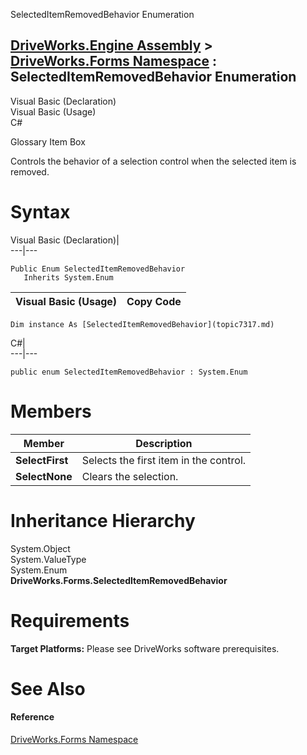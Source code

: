 SelectedItemRemovedBehavior Enumeration   
  
[DriveWorks.Engine Assembly](topic2156.md) > [DriveWorks.Forms Namespace](topic7266.md) : SelectedItemRemovedBehavior Enumeration  
---  
  
Visual Basic (Declaration)    
Visual Basic (Usage)    
C# 

Glossary Item Box

Controls the behavior of a selection control when the selected item is removed. 

# Syntax

Visual Basic (Declaration)|   
---|---  
      
    
    Public Enum SelectedItemRemovedBehavior 
       Inherits System.Enum  
  
Visual Basic (Usage)| Copy Code  
---|---  
      
    
    Dim instance As [SelectedItemRemovedBehavior](topic7317.md)  
  
C#|   
---|---  
      
    
    public enum SelectedItemRemovedBehavior : System.Enum   
  
# Members

Member| Description  
---|---  
**SelectFirst**|  Selects the first item in the control.  
**SelectNone**|  Clears the selection.  
  
# Inheritance Hierarchy

System.Object  
System.ValueType  
System.Enum  
**DriveWorks.Forms.SelectedItemRemovedBehavior**  


# Requirements

**Target Platforms:** Please see DriveWorks software prerequisites.

# See Also

#### Reference

[DriveWorks.Forms Namespace](topic7266.md)



